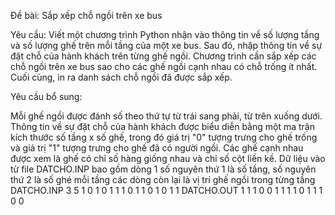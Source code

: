 Đề bài: Sắp xếp chỗ ngồi trên xe bus

Yêu cầu:
Viết một chương trình Python nhận vào thông tin về số lượng tầng và số lượng ghế trên mỗi tầng của một xe bus. Sau đó, nhập thông tin về sự đặt chỗ của hành khách trên từng ghế ngồi. Chương trình cần sắp xếp các chỗ ngồi trên xe bus sao cho các ghế ngồi cạnh nhau có chỗ trống ít nhất. Cuối cùng, in ra danh sách chỗ ngồi đã được sắp xếp.

Yêu cầu bổ sung:

Mỗi ghế ngồi được đánh số theo thứ tự từ trái sang phải, từ trên xuống dưới.
Thông tin về sự đặt chỗ của hành khách được biểu diễn bằng một ma trận kích thước số tầng x số ghế, trong đó giá trị "0" tượng trưng cho ghế trống và giá trị "1" tượng trưng cho ghế đã có người ngồi.
Các ghế cạnh nhau được xem là ghế có chỉ số hàng giống nhau và chỉ số cột liền kề.
Dữ liệu vào từ file DATCHO.INP bao gồm 
dòng 1 số nguyên thứ 1 là số tầng, số nguyên thứ 2 là số ghé mỗi tầng
các dòng còn lại là vị trí ghế ngồi trong từng tầng
DATCHO.INP
3 5
1 0 1 0 1
1 1 0 1 1
0 1 0 1 1
DATCHO.OUT
1 1 1 0 0 
1 1 1 1 0 
1 1 1 0 0 
